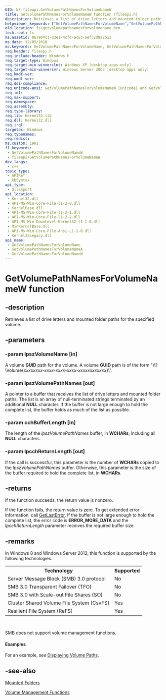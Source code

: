 ```yaml
---
UID: NF:fileapi.GetVolumePathNamesForVolumeNameW
title: GetVolumePathNamesForVolumeNameW function (fileapi.h)
description: Retrieves a list of drive letters and mounted folder paths for the specified volume. (GetVolumePathNamesForVolumeNameW)
helpviewer_keywords: ["GetVolumePathNamesForVolumeName","GetVolumePathNamesForVolumeName function [Files]","GetVolumePathNamesForVolumeNameA","GetVolumePathNamesForVolumeNameW","_win32_getvolumepathnamesforvolumename","base.getvolumepathnamesforvolumename","fileapi/GetVolumePathNamesForVolumeName","fileapi/GetVolumePathNamesForVolumeNameA","fileapi/GetVolumePathNamesForVolumeNameW","fs.getvolumepathnamesforvolumename","winbase/GetVolumePathNamesForVolumeName","winbase/GetVolumePathNamesForVolumeNameA","winbase/GetVolumePathNamesForVolumeNameW"]
old-location: fs\getvolumepathnamesforvolumename.htm
tech.root: fs
ms.assetid: 067904c1-d3e1-4cfd-ac63-6ef32d9a2513
ms.date: 12/05/2018
ms.keywords: GetVolumePathNamesForVolumeName, GetVolumePathNamesForVolumeName function [Files], GetVolumePathNamesForVolumeNameA, GetVolumePathNamesForVolumeNameW, _win32_getvolumepathnamesforvolumename, base.getvolumepathnamesforvolumename, fileapi/GetVolumePathNamesForVolumeName, fileapi/GetVolumePathNamesForVolumeNameA, fileapi/GetVolumePathNamesForVolumeNameW, fs.getvolumepathnamesforvolumename, winbase/GetVolumePathNamesForVolumeName, winbase/GetVolumePathNamesForVolumeNameA, winbase/GetVolumePathNamesForVolumeNameW
req.header: fileapi.h
req.include-header: Windows.h
req.target-type: Windows
req.target-min-winverclnt: Windows XP [desktop apps only]
req.target-min-winversvr: Windows Server 2003 [desktop apps only]
req.kmdf-ver: 
req.umdf-ver: 
req.ddi-compliance: 
req.unicode-ansi: GetVolumePathNamesForVolumeNameW (Unicode) and GetVolumePathNamesForVolumeNameA (ANSI)
req.idl: 
req.max-support: 
req.namespace: 
req.assembly: 
req.type-library: 
req.lib: Kernel32.lib
req.dll: Kernel32.dll
req.irql: 
targetos: Windows
req.typenames: 
req.redist: 
ms.custom: 19H1
f1_keywords:
 - GetVolumePathNamesForVolumeNameW
 - fileapi/GetVolumePathNamesForVolumeNameW
dev_langs:
 - c++
topic_type:
 - APIRef
 - kbSyntax
api_type:
 - DllExport
api_location:
 - Kernel32.dll
 - API-MS-Win-Core-File-l1-2-0.dll
 - KernelBase.dll
 - API-MS-Win-Core-File-l1-2-1.dll
 - API-MS-Win-Core-File-l1-2-2.dll
 - API-MS-Win-DownLevel-Kernel32-l1-1-0.dll
 - MinKernelBase.dll
 - API-Ms-Win-Core-File-Ansi-L1-1-0.dll
 - Kernel32Legacy.dll
api_name:
 - GetVolumePathNamesForVolumeName
 - GetVolumePathNamesForVolumeNameA
 - GetVolumePathNamesForVolumeNameW
---
```


# GetVolumePathNamesForVolumeNameW function


## -description

Retrieves a list of drive letters and mounted folder paths for the specified volume.

## -parameters

### -param lpszVolumeName [in]

A volume <b>GUID</b> path for the volume. A volume <b>GUID</b> 
      path is of the form 
      "\\\\?\\Volume{<i>xxxxxxxx-xxxx-xxxx-xxxx-xxxxxxxxxxxx</i>}\\".

### -param lpszVolumePathNames [out]

A pointer to a buffer that receives the list of drive letters and mounted folder paths. The list is an 
      array of null-terminated strings terminated by an additional <b>NULL</b> character. If the 
      buffer is not large enough to hold the complete list, the buffer holds as much of the list as possible.

### -param cchBufferLength [in]

The length of the <i>lpszVolumePathNames</i> buffer, in 
      <b>WCHARs</b>, including all <b>NULL</b> characters.

### -param lpcchReturnLength [out]

If the call is successful, this parameter is the number of <b>WCHARs</b> copied to 
      the <i>lpszVolumePathNames</i> buffer. Otherwise, this parameter is the size of the buffer 
      required to hold the complete list, in <b>WCHARs</b>.

## -returns

If the function succeeds, the return value is nonzero.

If the function fails, the return value is zero. To get extended error information, call 
       <a href="/windows/desktop/api/errhandlingapi/nf-errhandlingapi-getlasterror">GetLastError</a>. If the buffer is not large enough to 
       hold the complete list, the error code is <b>ERROR_MORE_DATA</b> and the 
       <i>lpcchReturnLength</i> parameter receives the required buffer size.

## -remarks

In Windows 8 and Windows Server 2012, this function is supported by the following technologies.

<table>
<tr>
<th>Technology</th>
<th>Supported</th>
</tr>
<tr>
<td>
Server Message Block (SMB) 3.0 protocol

</td>
<td>
No

</td>
</tr>
<tr>
<td>
SMB 3.0 Transparent Failover (TFO)

</td>
<td>
No

</td>
</tr>
<tr>
<td>
SMB 3.0 with Scale-out File Shares (SO)

</td>
<td>
No

</td>
</tr>
<tr>
<td>
Cluster Shared Volume File System (CsvFS)

</td>
<td>
Yes

</td>
</tr>
<tr>
<td>
Resilient File System (ReFS)

</td>
<td>
Yes

</td>
</tr>
</table>
 

SMB does not support volume management functions.


#### Examples

For an example, see 
     <a href="/windows/desktop/FileIO/displaying-volume-paths">Displaying Volume Paths</a>.

<div class="code"></div>

## -see-also

<a href="/windows/desktop/FileIO/volume-mount-points">Mounted Folders</a>



<a href="/windows/desktop/FileIO/volume-management-functions">Volume Management Functions</a>

